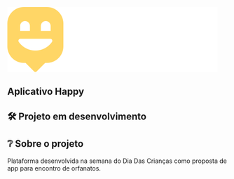 ![](/src/images/logo.svg)

## Aplicativo Happy

## 🛠 Projeto em desenvolvimento

## ❔ Sobre o projeto

Plataforma desenvolvida na semana do Dia Das Crianças como proposta de app para encontro de orfanatos.


